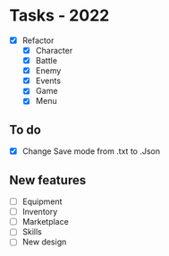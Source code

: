 # Tasks - 2022

- [x] Refactor
  - [x] Character
  - [x] Battle
  - [x] Enemy
  - [X] Events
  - [x] Game
  - [x] Menu

## To do

- [x] Change Save mode from .txt to .Json

>

## New features

- [ ] Equipment
- [ ] Inventory
- [ ] Marketplace
- [ ] Skills
- [ ] New design
